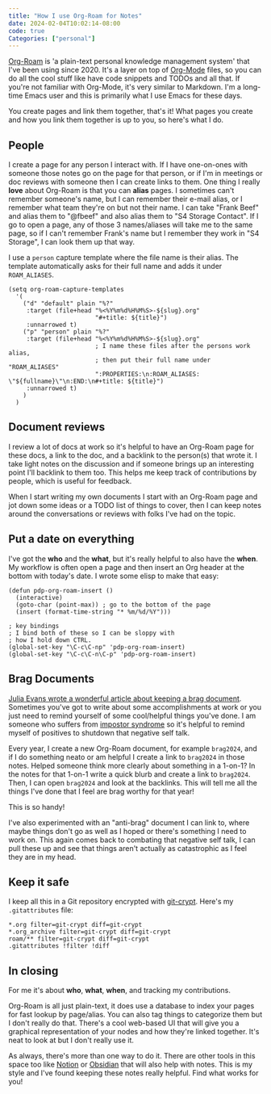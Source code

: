 ```yaml
---
title: "How I use Org-Roam for Notes"
date: 2024-02-04T10:02:14-08:00
code: true
Categories: ["personal"]
---
```


[Org-Roam](https://www.orgroam.com) is 'a plain-text personal knowledge management system' that I've been using since 2020. It's a layer on top of [Org-Mode](https://orgmode.org) files, so you can do all the cool stuff like have code snippets and TODOs and all that. If you're not familiar with Org-Mode, it's very similar to Markdown. I'm a long-time Emacs user and this is primarily what I use Emacs for these days.

You create pages and link them together, that's it! What pages you create and how you link them together is up to you, so here's what I do.

## People

I create a page for any person I interact with. If I have one-on-ones with someone those notes go on the page for that person, or if I'm in meetings or doc reviews with someone then I can create links to them. One thing I really **love** about Org-Roam is that you can **alias** pages. I sometimes can't remember someone's name, but I can remember their e-mail alias, or I remember what team they're on but not their name. I can take "Frank Beef" and alias them to "@fbeef" and also alias them to "S4 Storage Contact". If I go to open a page, any of those 3 names/aliases will take me to the same page, so if I can't remember Frank's name but I remember they work in "S4 Storage", I can look them up that way.

I use a `person` capture template where the file name is their alias. The template automatically asks for their full name and adds it under `ROAM_ALIASES`.

```elisp
(setq org-roam-capture-templates
  '(
    ("d" "default" plain "%?"
     :target (file+head "%<%Y%m%d%H%M%S>-${slug}.org"
                        "#+title: ${title}")
     :unnarrowed t)
    ("p" "person" plain "%?"
     :target (file+head "%<%Y%m%d%H%M%S>-${slug}.org"
                        ; I name these files after the persons work alias,
                        ; then put their full name under "ROAM_ALIASES"
                        ":PROPERTIES:\n:ROAM_ALIASES: \"${fullname}\"\n:END:\n#+title: ${title}")
     :unnarrowed t)
    )
  )
```

## Document reviews

I review a lot of docs at work so it's helpful to have an Org-Roam page for these docs, a link to the doc, and a backlink to the person(s) that wrote it. I take light notes on the discussion and if someone brings up an interesting point I'll backlink to them too. This helps me keep track of contributions by people, which is useful for feedback. 

When I start writing my own documents I start with an Org-Roam page and jot down some ideas or a TODO list of things to cover, then I can keep notes around the conversations or reviews with folks I've had on the topic.

## Put a date on everything

I've got the **who** and the **what**, but it's really helpful to also have the **when**. My workflow is often open a page and then insert an Org header at the bottom with today's date. I wrote some elisp to make that easy:

```elisp
(defun pdp-org-roam-insert ()
  (interactive)
  (goto-char (point-max)) ; go to the bottom of the page
  (insert (format-time-string "* %m/%d/%Y")))

; key bindings
; I bind both of these so I can be sloppy with
; how I hold down CTRL.
(global-set-key "\C-c\C-np" 'pdp-org-roam-insert)
(global-set-key "\C-c\C-n\C-p" 'pdp-org-roam-insert)
```

## Brag Documents

[Julia Evans wrote a wonderful article about keeping a brag document](https://jvns.ca/blog/brag-documents/). Sometimes you've got to write about some accomplishments at work or you just need to remind yourself of some cool/helpful things you've done. I am someone who suffers from [impostor syndrome](https://en.wikipedia.org/wiki/Impostor_syndrome) so it's helpful to remind myself of positives to shutdown that negative self talk.

Every year, I create a new Org-Roam document, for example `brag2024`, and if I do something neato or am helpful I create a link to `brag2024` in those notes. Helped someone think more clearly about something in a 1-on-1? In the notes for that 1-on-1 write a quick blurb and create a link to `brag2024`. Then, I can open `brag2024` and look at the backlinks. This will tell me all the things I've done that I feel are brag worthy for that year!

This is so handy!

I've also experimented with an "anti-brag" document I can link to, where maybe things don't go as well as I hoped or there's something I need to work on. This again comes back to combating that negative self talk, I can pull these up and see that things aren't actually as catastrophic as I feel they are in my head. 

## Keep it safe

I keep all this in a Git repository encrypted with [git-crypt](https://github.com/AGWA/git-crypt). Here's my `.gitattributes` file:

```text
*.org filter=git-crypt diff=git-crypt
*.org_archive filter=git-crypt diff=git-crypt
roam/** filter=git-crypt diff=git-crypt
.gitattributes !filter !diff
```

## In closing

For me it's about **who**, **what**, **when**, and tracking my contributions.

Org-Roam is all just plain-text, it does use a database to index your pages for fast lookup by page/alias. You can also tag things to categorize them but I don't really do that. There's a cool web-based UI that will give you a graphical representation of your nodes and how they're linked together. It's neat to look at but I don't really use it. 

As always, there's more than one way to do it. There are other tools in this space too like [Notion](https://www.notion.so) or [Obsidian](https://obsidian.md) that will also help with notes. This is my style and I've found keeping these notes really helpful. Find what works for you!
